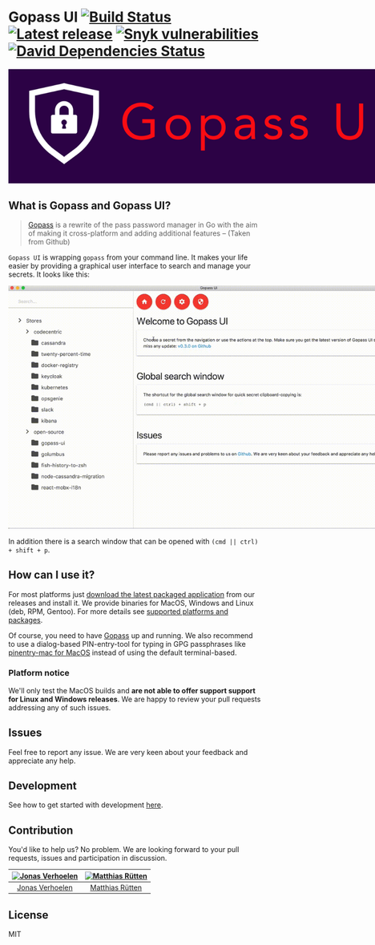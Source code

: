 # Gopass UI [![Build Status](https://travis-ci.org/codecentric/gopass-ui.svg?branch=master)](https://travis-ci.org/codecentric/gopass-ui) [![Latest release](https://img.shields.io/github/release/codecentric/gopass-ui.svg)](https://github.com/codecentric/gopass-ui/releases/latest) [![Snyk vulnerabilities](https://img.shields.io/snyk/vulnerabilities/github/codecentric/gopass-ui.svg)](https://snyk.io/test/github/codecentric/gopass-ui) [![David Dependencies Status](https://david-dm.org/codecentric/gopass-ui.svg)](https://david-dm.org/codecentric/gopass-ui)

<img src="docs/img/gopass-ui-logo.png" alt="Gopass UI logo" style="max-width: 800px">

## What is Gopass and Gopass UI?

> [Gopass](https://github.com/gopasspw/gopass) is a rewrite of the pass password manager in Go with the aim of making it cross-platform and adding additional features – (Taken from Github)

`Gopass UI` is wrapping `gopass` from your command line. It makes your life easier by providing a graphical user interface to search and manage your secrets. It looks like this:

<img src="docs/img/demo-720p.gif" alt="GIF demonstrating core features of Gopass UI" title="Gopass UI demo" style="max-width: 800px" />

In addition there is a search window that can be opened with `(cmd || ctrl) + shift + p`.

## How can I use it?

For most platforms just [download the latest packaged application](https://github.com/codecentric/gopass-ui/releases/latest) from our releases and install it. We provide binaries for MacOS, Windows and Linux (deb, RPM, Gentoo). For more details see [supported platforms and packages](docs/platforms-and-packages.md).

Of course, you need to have [Gopass](https://github.com/gopasspw/gopass) up and running. We also recommend to use a dialog-based PIN-entry-tool for typing in GPG passphrases like [pinentry-mac for MacOS](https://formulae.brew.sh/formula/pinentry-mac) instead of using the default terminal-based.

### Platform notice

We'll only test the MacOS builds and **are not able to offer support support for Linux and Windows releases**. We are happy to review your pull requests addressing any of such issues.  

## Issues

Feel free to report any issue. We are very keen about your feedback and appreciate any help.

## Development

See how to get started with development [here](docs/development.md).

## Contribution

You'd like to help us? No problem. We are looking forward to your pull requests, issues and participation in discussion.

| [<img alt="Jonas Verhoelen" src="https://avatars1.githubusercontent.com/u/6791360?v=4&s=200" width="200">](https://github.com/jverhoelen) | [<img alt="Matthias Rütten" src="https://avatars1.githubusercontent.com/u/2926623?v=4&s=200" width="200">](https://github.com/ruettenm) |
:---: | :---:
|[Jonas Verhoelen](https://github.com/jverhoelen) | [Matthias Rütten](https://github.com/ruettenm)|

## License
MIT
